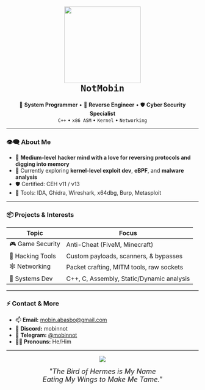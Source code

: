 <h1 align="center">
  <img src="https://i.pinimg.com/736x/69/72/ff/6972ff594cce4bc0113ece46510a9749.jpg" width="200px"><br>
  <b><code>NotMobin</code></b>
</h1>

<p align="center">
  🧠 <b>System Programmer</b> • 🧩 <b>Reverse Engineer</b> • 🛡️ <b>Cyber Security Specialist</b><br>
  <code>C++</code> • <code>x86 ASM</code> • <code>Kernel</code> • <code>Networking</code>
</p>

<hr>

### 👁️‍🗨️ About Me

- 🔬 **Medium-level hacker mind with a love for reversing protocols and digging into memory**
- 🌱 Currently exploring **kernel-level exploit dev**, **eBPF**, and **malware analysis**
- 🛡️ Certified: CEH v11 / v13
- 🔧 Tools: IDA, Ghidra, Wireshark, x64dbg, Burp, Metasploit

---

### 📦 Projects & Interests

| Topic             | Focus                                              |
|-------------------|---------------------------------------------------|
| 🎮 Game Security  | Anti-Cheat (FiveM, Minecraft)                      |
| 🔐 Hacking Tools  | Custom payloads, scanners, & bypasses              |
| 🕸️ Networking     | Packet crafting, MITM tools, raw sockets           |
| 🧬 Systems Dev     | C++, C, Assembly, Static/Dynamic analysis          |

---

### ⚡ Contact & More

- 📫 **Email:** mobin.abasbo@gmail.com
- 💬 **Discord:** mobinnot
- 📡 **Telegram:** [@mobinnot](https://t.me/mobinnot)
- 🕵️‍♂️ **Pronouns:** He/Him  

---

<p align="center">
  <img src="https://readme-typing-svg.demolab.com/?lines=Network+Security+Engineer;Advanced+IT+Specialist;C%2B%2B+Developer;Minecraft+%26+FiveM+Cheat+Maker;Linux+Server+Expert&font=Fira+Code&center=true&width=600&height=50&duration=3000&pause=1000">
</p>



<p align="center" style="font-style: italic; font-size: 18px; margin-top: 10px;">
  "The Bird of Hermes is My Name<br>
  Eating My Wings to Make Me Tame."  
</p>


